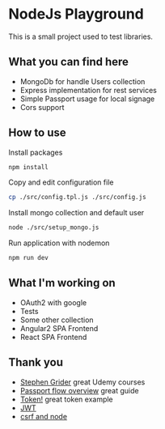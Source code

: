 # NodeJs Playground

This is a small project used to test libraries.

## What you can find here

- MongoDb for handle Users collection
- Express implementation for rest services
- Simple Passport usage for local signage
- Cors support

## How to use

Install packages

```bash
npm install
```

Copy and edit configuration file

```bash
cp ./src/config.tpl.js ./src/config.js
```

Install mongo collection and default user

```bash
node ./src/setup_mongo.js
```

Run application with nodemon

```bash
npm run dev
```

## What I'm working on

- OAuth2 with google
- Tests
- Some other collection
- Angular2 SPA Frontend
- React SPA Frontend

## Thank you

- [Stephen Grider](https://www.udemy.com/user/sgslo/) great Udemy courses
- [Passport flow overview](http://toon.io/understanding-passportjs-authentication-flow/) great guide
- [Token!](https://auth0.com/blog/2014/01/07/angularjs-authentication-with-cookies-vs-token/) great token example
- [JWT](http://jwt.io/)
- [csrf and node](http://sporcic.org/2012/06/csrf-with-nodejs-and-express/)
